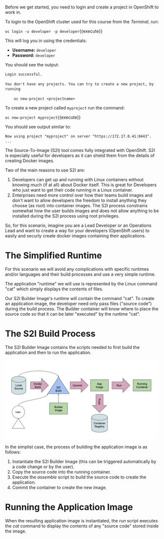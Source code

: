 Before we get started, you need to login and create a project in OpenShift
to work in.

To login to the OpenShift cluster used for this course from the _Terminal_,
run:

``oc login -u developer -p developer``{{execute}}

This will log you in using the credentials:

* **Username:** ``developer``
* **Password:** ``developer``

You should see the output:

```
Login successful.

You don't have any projects. You can try to create a new project, by running

    oc new-project <projectname>
```

To create a new project called ``myproject`` run the command:

``oc new-project myproject``{{execute}}

You should see output similar to:

```
Now using project "myproject" on server "https://172.17.0.41:8443".
...
```

The Source-To-Image (S2I) tool comes fully integrated with OpenShift.  S2I is especially useful for developers as it can shield them from the details of creating Docker images.  

Two of the main reasons to use S2I are:

1. Developers can get up and running with Linux containers without knowing much (if at all) about Docker itself.  This is great for Developers who just want to get their code running in a Linux container.
2. Enterprises need more control over how their teams build images and don't want to allow developers the freedom to install anything they choose (as root) into container images.  The S2I process constrains somewhat how the user builds images and does not allow anything to be installed during the S2I process using root privileges. 

So, for this scenario, imagine you are a Lead Developer or an Operations Lead and want to create a way for your developers (OpenShift users) to easily and securly create docker images containing their applications. 

# The Simplified Runtime

For this scenario we will avoid any complications with specific runtimes and/or languages and their build processes and use a very simple runtime.

The application "runtime" we will use is represented by the Linux command "cat" which simply displays the contents of files.

Our S2I Builder Image's runtime will contain the command "cat". To create an application image, the developer need only pass files ("source code") during the build process. 
The Builder container will know where to place the source code so that it can be later "executed" by the runtime "cat".

# The S2I Build Process

The S2I Builder Image contains the scripts needed to first build the application and then to run the application.

![S2I Build Process](../../assets/intermediate/simple-s2i-builder/s2i-process.png)

In the simplist case, the process of building the application image is as follows:

1. Instantiate the S2I Builder Image (this can be triggered automatically by a code change or by the user).
2. Copy the source code into the running container. 
3. Execute the _assemble_ script to build the source code to create the application. 
4. Commit the container to create the new image.

# Running the Application Image

When the resulting application image is instantiated, the _run_ script executes the _cat_ command to display the contents of any "source code" stored inside the image. 

